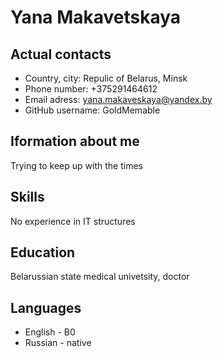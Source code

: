 # Yana Makavetskaya
## Actual contacts
* Country, city: Repulic of Belarus, Minsk 
* Phone number: +375291464612
* Email adress: yana.makaveskaya@yandex.by
* GitHub username: GoldMemable
## Iformation about me
Trying to keep up with the times
## Skills
No experience in IT structures
## Education
Belarussian state medical univetsity, doctor
## Languages
* English - B0
* Russian - native
